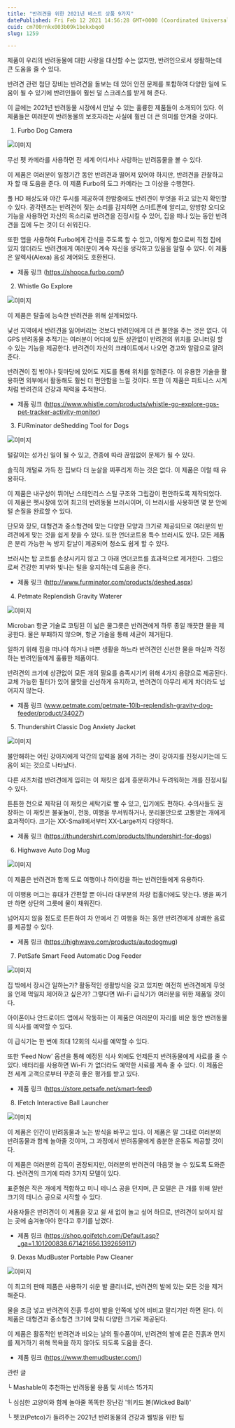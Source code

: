 ```yaml
---
title: "반려견을 위한 2021년 베스트 상품 9가지"
datePublished: Fri Feb 12 2021 14:56:28 GMT+0000 (Coordinated Universal Time)
cuid: cm700rnkx003b09k1bekxbqo0
slug: 1259

---
```



제품이 우리의 반려동물에 대한 사랑을 대신할 수는 없지만, 반려인으로서 생활하는데 큰 도움을 줄 수 있다.

반려견 관련 첨단 장비는 반려견을 돌보는 데 있어 안전 문제를 포함하여 다양한 일에 도움이 될 수 있기에 반려인들이 훨씬 덜 스크레스를 받게 해 준다.

이 글에는 2021년 반려동물 시장에서 만날 수 있는 훌륭한 제품들이 소개되어 있다. 이 제품들은 여러분이 반려동물의 보호자라는 사실에 훨씬 더 큰 의미를 안겨줄 것이다.

1. Furbo Dog Camera

![이미지](https://cdn.hashnode.com/res/hashnode/image/upload/v1739250360429/3505ae55-0f55-4c81-9177-a1fc8174b0df.webp)

무선 펫 카메라를 사용하면 전 세계 어디서나 사랑하는 반려동물을 볼 수 있다.

이 제품은 여러분이 일정기간 동안 반려견과 떨어져 있어야 하지만, 반려견을 관찰하고자 할 때 도움을 준다. 이 제품 Furbo의 도그 카메라는 그 이상을 수행한다.

풀 HD 해상도와 야간 투시를 제공하여 한밤중에도 반려견이 무엇을 하고 있는지 확인할 수 있다. 광각렌즈는 반려견이 짖는 소리를 감지하면 스마트폰에 알리고, 양방향 오디오 기능을 사용하면 자신의 목소리로 반려견을 진정시킬 수 있어, 집을 떠나 있는 동안 반려견을 집에 두는 것이 더 쉬워진다.

또한 앱을 사용하여 Furbo에게 간식을 주도록 할 수 있고, 이렇게 함으로써 직접 집에 있지 않더라도 반려견에게 여러분이 계속 자신을 생각하고 있음을 알릴 수 있다. 이 제품은 알렉사(Alexa) 음성 제어와도 호환된다.

- 제품 링크 (https://shopca.furbo.com/)

2. Whistle Go Explore

![이미지](https://cdn.hashnode.com/res/hashnode/image/upload/v1739250362663/c08d6e8e-541b-40a4-ba8b-b94d88d5c8c8.png)

이 제품은 탈출에 능숙한 반려견을 위해 설계되었다.

낯선 지역에서 반려견을 잃어버리는 것보다 반려인에게 더 큰 불안을 주는 것은 없다. 이 GPS 반려동물 추적기는 여러분이 어디에 있든 상관없이 반려견의 위치를 모니터링 할 수 있는 기능을 제공한다. 반려견이 자신의 크래이트에서 나오면 경고와 알람으로 알려준다.

반려견이 집 밖이나 뒷마당에 있어도 지도를 통해 위치를 알려준다. 이 유용한 기술을 활용하면 외부에서 활동해도 훨씬 더 편안함을 느낄 것이다. 또한 이 제품은 피트니스 시계처럼 반려견의 건강과 체력을 추적한다.

- 제품 링크 (https://www.whistle.com/products/whistle-go-explore-gps-pet-tracker-activity-monitor)

3. FURminator deShedding Tool for Dogs

![이미지](https://cdn.hashnode.com/res/hashnode/image/upload/v1739250364002/9b4aebe5-00fb-455f-8f48-a6cda575ab10.jpeg)

털갈이는 성가신 일이 될 수 있고, 견종에 따라 끊임없이 문제가 될 수 있다.

솔직히 개털로 가득 찬 집보다 더 눈살을 찌푸리게 하는 것은 없다. 이 제품은 이럴 때 유용하다.

이 제품은 내구성이 뛰어난 스테인리스 스틸 구조와 그립감이 편안하도록 제작되었다. 이 제품은 펫시장에 있어 최고의 반려동물 브러시이며, 이 브러시를 사용하면 몇 분 안에 털 손질을 완료할 수 있다.

단모와 장모, 대형견과 중소형견에 맞는 다양한 모양과 크기로 제공되므로 여러분의 반려견에게 맞는 것을 쉽게 찾을 수 있다. 또한 언더코트용 특수 브러시도 있다. 모든 제품은 분리 가능한 녹 방지 칼날이 제공되어 청소도 쉽게 할 수 있다.

브러시는 탑 코트를 손상시키지 않고 그 아래 언더코트를 효과적으로 제거한다. 그럼으로써 건강한 피부와 빛나는 털을 유지하는데 도움을 준다.

- 제품 링크 (http://www.furminator.com/products/deshed.aspx)

4. Petmate Replendish Gravity Waterer

![이미지](https://cdn.hashnode.com/res/hashnode/image/upload/v1739250365335/e6682dd4-e6ed-41e0-adb3-e6a325ece1a3.webp)

Microban 항균 기술로 코팅된 이 넓은 물그릇은 반려견에게 하루 종일 깨끗한 물을 제공한다. 물은 부패하지 않으며, 항균 기술을 통해 세균이 제거된다.

일하기 위해 집을 떠나야 하거나 바쁜 생활을 하느라 반려견인 신선한 물을 마실까 걱정하는 반려인들에게 훌륭한 제품이다.

반려견의 크기에 상관없이 모든 개의 필요를 충족시기키 위해 4가지 용량으로 제공된다. 교체 가능한 필터가 있어 물맛을 신선하게 유지하고, 반려견이 아무리 세게 차더라도 넘어지지 않는다.

- 제품 링크 (www.petmate.com/petmate-10lb-replendish-gravity-dog-feeder/product/34027)

5. Thundershirt Classic Dog Anxiety Jacket

![이미지](https://cdn.hashnode.com/res/hashnode/image/upload/v1739250367307/7ae0c839-12b2-46d4-8392-78855ab22281.jpeg)

불안해하는 어린 강아지에게 약간의 압력을 몸에 가하는 것이 강아지를 진정시키는데 도움이 되는 것으로 나타났다.

다른 셔츠처럼 반려견에게 입히는 이 재킷은 쉽게 흥분하거나 두려워하는 개를 진정시킬 수 있다.

튼튼한 천으로 제작된 이 재킷은 세탁기로 빨 수 있고, 입기에도 편하다. 수의사들도 권장하는 이 재킷은 불꽃놀이, 천둥, 여행을 무서워하거나, 분리불안으로 고통받는 개에게 효과적이다. 크기는 XX-Small에서부터 XX-Large까지 다양하다.

- 제품 링크 (https://thundershirt.com/products/thundershirt-for-dogs)

6. Highwave Auto Dog Mug

![이미지](https://cdn.hashnode.com/res/hashnode/image/upload/v1739250368985/ff5129ba-d157-4ca2-a658-1dfbffd39515.jpeg)

이 제품은 반려견과 함께 도로 여행이나 하이킹을 하는 반려인들에게 유용하다.

이 여행용 머그는 휴대가 간편할 뿐 아니라 대부분의 차량 컵홀더에도 맞는다. 병을 짜기만 하면 상단의 그릇에 물이 채워진다.

넘어지지 않을 정도로 튼튼하여 차 안에서 긴 여행을 하는 동안 반려견에게 상쾌한 음료를 제공할 수 있다.

- 제품 링크 (https://highwave.com/products/autodogmug)

7. PetSafe Smart Feed Automatic Dog Feeder

![이미지](https://cdn.hashnode.com/res/hashnode/image/upload/v1739250370483/8d4b6409-64f3-4c46-86f8-d8784858075c.jpeg)

집 밖에서 장시간 일하는가? 활동적인 생활방식을 갖고 있지만 여전히 반려견에게 무엇을 언제 먹일지 제어하고 싶은가? 그렇다면 Wi-Fi 급식기가 여러분을 위한 제품일 것이다.

아이폰이나 안드로이드 앱에서 작동하는 이 제품은 여러분이 자리를 비운 동안 반려동물의 식사를 예약할 수 있다.

이 급식기는 한 번에 최대 12회의 식사를 예약할 수 있다.

또한 ‘Feed Now’ 옵션을 통해 예정된 식사 외에도 언제든지 반려동물에게 사료를 줄 수 있다. 배터리를 사용하면 Wi-Fi 가 없더라도 예약한 사료를 계속 줄 수 있다. 이 제품은 전 세계 고객으로부터 꾸준히 좋은 평가를 받고 있다.

- 제품 링크 (https://store.petsafe.net/smart-feed)

8. IFetch Interactive Ball Launcher

![이미지](https://cdn.hashnode.com/res/hashnode/image/upload/v1739250372144/1e28b60d-c61e-4337-b0f9-a6e929955619.jpeg)

이 제품은 인간이 반려동물과 노는 방식을 바꾸고 있다. 이 제품은 말 그대로 여러분의 반려동물과 함께 놀아줄 것이며, 그 과정에서 반려동물에게 충분한 운동도 제공할 것이다.

이 제품은 여러분의 감독이 권장되지만, 여러분의 반려견이 마음껏 놀 수 있도록 도와준다. 반려견의 크기에 따라 3가지 모델이 있다.

표준형은 작은 개에게 적합하고 미니 테니스 공을 던지며, 큰 모델은 큰 개를 위해 일반 크기의 테니스 공으로 시작할 수 있다.

사용자들은 반려견이 이 제품을 갖고 쉴 새 없이 놀고 싶어 하므로, 반려견이 보이지 않는 곳에 숨겨놓아야 한다고 후기를 남겼다.

- 제품 링크 (https://shop.goifetch.com/Default.asp?_ga=1.101200838.671421656.1392659117)

9. Dexas MudBuster Portable Paw Cleaner

![이미지](https://cdn.hashnode.com/res/hashnode/image/upload/v1739250374756/46e76c92-2889-498f-af3c-8812412069bc.jpeg)

이 최고의 판매 제품은 사용하기 쉬운 발 클리너로, 반려견의 발에 있는 모든 것을 제거해준다.

물을 조금 넣고 반려견의 진흙 투성이 발을 안쪽에 넣어 비비고 말리기만 하면 된다. 이 제품은 대형견과 중소형견 크기에 맞춰 다양한 크기로 제공된다.

이 제품은 활동적인 반려견과 비오는 날의 필수품이며, 반려견의 발에 묻은 진흙과 먼지를 제거하기 위해 목욕을 하지 않아도 되도록 도움을 준다.

- 제품 링크 (https://www.themudbuster.com/)

관련 글

└ Mashable이 추천하는 반려동물 용품 및 서비스 15가지

└ 심심한 고양이와 함께 놀아줄 똑똑한 장난감 '위키드 볼(Wicked Ball)'

└ 펫코(Petco)가 들려주는 2021년 반려동물의 건강과 웰빙을 위한 팁